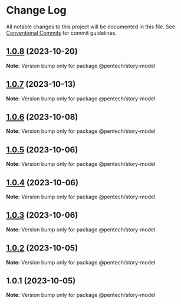 # Change Log

All notable changes to this project will be documented in this file.
See [Conventional Commits](https://conventionalcommits.org) for commit guidelines.

## [1.0.8](https://github.com/nvqh01/pentech/compare/@pentech/story-model@1.0.7...@pentech/story-model@1.0.8) (2023-10-20)

**Note:** Version bump only for package @pentech/story-model

## [1.0.7](https://github.com/nvqh01/pentech/compare/@pentech/story-model@1.0.6...@pentech/story-model@1.0.7) (2023-10-13)

**Note:** Version bump only for package @pentech/story-model

## [1.0.6](https://github.com/nvqh01/pentech/compare/@pentech/story-model@1.0.5...@pentech/story-model@1.0.6) (2023-10-08)

**Note:** Version bump only for package @pentech/story-model

## [1.0.5](https://github.com/nvqh01/pentech/compare/@pentech/story-model@1.0.4...@pentech/story-model@1.0.5) (2023-10-06)

**Note:** Version bump only for package @pentech/story-model

## [1.0.4](https://github.com/nvqh01/pentech/compare/@pentech/story-model@1.0.3...@pentech/story-model@1.0.4) (2023-10-06)

**Note:** Version bump only for package @pentech/story-model

## [1.0.3](https://github.com/nvqh01/pentech/compare/@pentech/story-model@1.0.2...@pentech/story-model@1.0.3) (2023-10-06)

**Note:** Version bump only for package @pentech/story-model

## [1.0.2](https://github.com/nvqh01/pentech/compare/@pentech/story-model@1.0.1...@pentech/story-model@1.0.2) (2023-10-05)

**Note:** Version bump only for package @pentech/story-model

## 1.0.1 (2023-10-05)

**Note:** Version bump only for package @pentech/story-model
